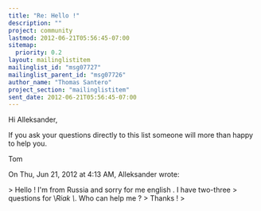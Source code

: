 ```yaml
---
title: "Re: Hello !"
description: ""
project: community
lastmod: 2012-06-21T05:56:45-07:00
sitemap:
  priority: 0.2
layout: mailinglistitem
mailinglist_id: "msg07727"
mailinglist_parent_id: "msg07726"
author_name: "Thomas Santero"
project_section: "mailinglistitem"
sent_date: 2012-06-21T05:56:45-07:00
---
```



Hi Alleksander,

If you ask your questions directly to this list someone will more than
happy to help you.

Tom

On Thu, Jun 21, 2012 at 4:13 AM, Alleksander  wrote:

&gt; Hello ! I'm from Russia and sorry for me english . I have two-three
&gt; questions for \\*Riak \\*. Who can help me ?
&gt; Thanks !
&gt;

